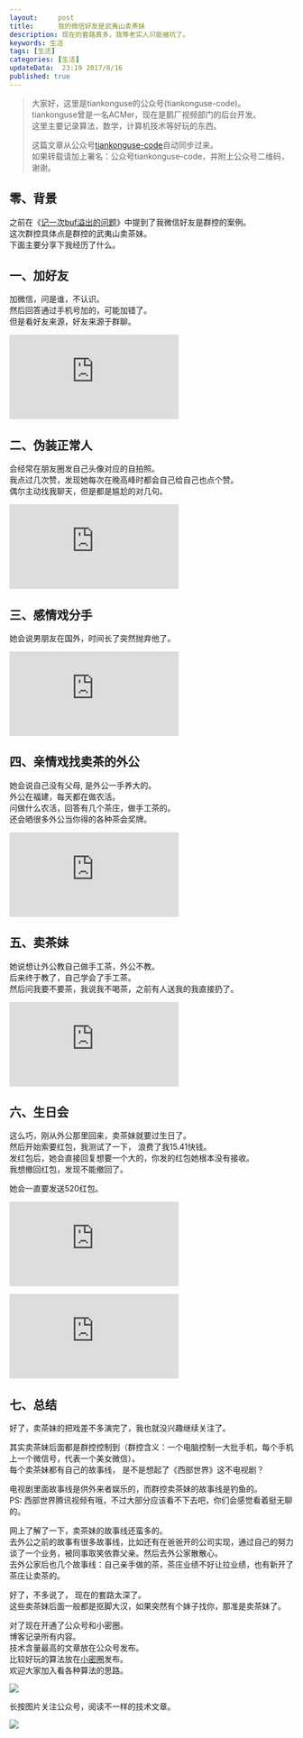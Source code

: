 ```yaml
---   
layout:     post  
title:      我的微信好友是武夷山卖茶妹   
description: 现在的套路真多，我等老实人只能被坑了。  
keywords: 生活  
tags: [生活]  
categories: [生活]  
updateData:  23:19 2017/8/16  
published: true  
---  
```

  
  
>   
> 大家好，这里是tiankonguse的公众号(tiankonguse-code)。    
> tiankonguse曾是一名ACMer，现在是鹅厂视频部门的后台开发。    
> 这里主要记录算法，数学，计算机技术等好玩的东西。   
>      
> 这篇文章从公众号[tiankonguse-code](http://mp.weixin.qq.com/s/Cte5aGAGuwAQ5tmQXTPhGw)自动同步过来。    
> 如果转载请加上署名：公众号tiankonguse-code，并附上公众号二维码，谢谢。  
>   
>    
  

## 零、背景

之前在《[记一次buf溢出的问题](http://mp.weixin.qq.com/s/ef6pqeT0U2pI7HnZdSobeQ)》中提到了我微信好友是群控的案例。  
这次群控具体点是群控的武夷山卖茶妹。  
下面主要分享下我经历了什么。  


## 一、加好友

加微信，问是谁，不认识。  
然后回答通过手机号加的，可能加错了。  
但是看好友来源，好友来源于群聊。  

![](http://tiankonguse.com/lab/cloudLink/baidupan.php?url=/1915453531/1565825937.png)    


## 二、伪装正常人

会经常在朋友圈发自己头像对应的自拍照。  
我点过几次赞，发现她每次在晚高峰时都会自己给自己也点个赞。  
偶尔主动找我聊天，但是都是尴尬的对几句。  

![](http://tiankonguse.com/lab/cloudLink/baidupan.php?url=/1915453531/2244302091.png)  
  

## 三、感情戏分手

她会说男朋友在国外，时间长了突然抛弃他了。  


![](http://tiankonguse.com/lab/cloudLink/baidupan.php?url=/1915453531/3160527449.png)


## 四、亲情戏找卖茶的外公

她会说自己没有父母, 是外公一手养大的。  
外公在福建，每天都在做农活。  
问做什么农活，回答有几个茶庄，做手工茶的。  
还会晒很多外公当你得的各种茶会奖牌。  


![](http://tiankonguse.com/lab/cloudLink/baidupan.php?url=/1915453531/2402395855.png)



## 五、卖茶妹

她说想让外公教自己做手工茶，外公不教。  
后来终于教了，自己学会了手工茶。  
然后问我要不要茶，我说我不喝茶，之前有人送我的我直接扔了。  

![](http://tiankonguse.com/lab/cloudLink/baidupan.php?url=/1915453531/3572570106.png)


## 六、生日会

这么巧，刚从外公那里回来，卖茶妹就要过生日了。  
然后开始索要红包，我测试了一下， 浪费了我15.41快钱。  
发红包后，她会直接回复想要一个大的，你发的红包她根本没有接收。  
我想撤回红包，发现不能撤回了。  

她会一直要发送520红包。  


![](http://tiankonguse.com/lab/cloudLink/baidupan.php?url=/1915453531/1852678998.png)


![](http://tiankonguse.com/lab/cloudLink/baidupan.php?url=/1915453531/5292741.png)



## 七、总结

好了，卖茶妹的把戏差不多演完了，我也就没兴趣继续关注了。  


其实卖茶妹后面都是群控控制到（群控含义：一个电脑控制一大批手机，每个手机上一个微信号，代表一个美女微信）。   
每个卖茶妹都有自己的故事线， 是不是想起了《西部世界》这不电视剧？  


电视剧里面故事线是供外来者娱乐的，而群控卖茶妹的故事线是钓鱼的。  
PS: 西部世界腾讯视频有哦，不过大部分应该看不下去吧，你们会感觉看着挺无聊的。  


网上了解了一下，卖茶妹的故事线还蛮多的。  
去外公之前的故事有很多故事线，比如还有在爸爸开的公司实现，通过自己的努力谈了一个业务，被同事取笑依靠父亲。然后去外公家散散心。  
去外公家后也几个故事线：自己亲手做的茶，茶庄业绩不好让拉业绩，也有新开了茶庄让卖茶的。    



好了，不多说了， 现在的套路太深了。  
这些卖茶妹后面一般都是抠脚大汉，如果突然有个妹子找你，那准是卖茶妹了。  

  
对了现在开通了公众号和小密圈。  
博客记录所有内容。  
技术含量最高的文章放在公众号发布。  
比较好玩的算法放在[小密圈](https://wx.xiaomiquan.com/mweb/views/joingroup/join_group.html?group_id=281548515451&secret=r0krqw9fw0at24vxjxo1uo4k0h4lfe47&extra=d67ce0c25ec91252b3af846a10154c9e9d4cb50c763fee178acd68cd2c2e09ee)发布。  
欢迎大家加入看各种算法的思路。  

![](http://res.tiankonguse.com/images/suanfa_xiaomiquan.jpg)  
  
  
长按图片关注公众号，阅读不一样的技术文章。   
  
![](http://res.tiankonguse.com/images/weixin-50cm.jpg)  
  
  
